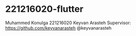 # 221216020-flutter
Muhammed Konulga 221216020
Keyvan Arasteh
Supervisor: https://github.com/keyvanarasteh @keyvanarasteh
